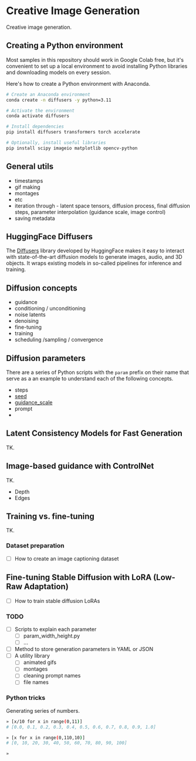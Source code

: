 # Creative Image Generation

Creative image generation.

## Creating a Python environment

Most samples in this repository should work in Google Colab free, but it's convenient to set up a local environment to avoid installing Python libraries and downloading models on every session.

Here's how to create a Python environment with Anaconda.

```sh
# Create an Anaconda environment
conda create -n diffusers -y python=3.11

# Activate the environment
conda activate diffusers

# Install dependencies
pip install diffusers transformers torch accelerate

# Optionally, install useful libraries
pip install scipy imageio matplotlib opencv-python
```

## General utils

- timestamps
- gif making
- montages
- etc
- iteration through - latent space tensors, diffusion process, final diffusion steps, parameter interpolation (guidance scale, image control)
- saving metadata

## HuggingFace Diffusers

The [Diffusers](https://huggingface.co/docs/diffusers/index) library developed by HuggingFace makes it easy to interact with state-of-the-art diffusion models to generate images, audio, and 3D objects.
It wraps existing models in so-called pipelines for inference and training.

## Diffusion concepts

- guidance
- conditioning / unconditioning
- noise latents
- denoising
- fine-tuning
- training
- scheduling /sampling / convergence

## Diffusion parameters

There are a series of Python scripts with the `param` prefix on their name that serve as a an example to understand each of the following concepts.

- steps
- [seed](param_seed.py)
- [guidance_scale](param_guidance_scale.py)
- prompt
- 

## Latent Consistency Models for Fast Generation

TK.

## Image-based guidance with ControlNet

TK.

- Depth
- Edges

## Training vs. fine-tuning

TK.

### Dataset preparation

- [ ] How to create an image captioning dataset

## Fine-tuning Stable Diffusion with LoRA (Low-Raw Adaptation)

- [ ] How to train stable diffusion LoRAs

### TODO

- [ ] Scripts to explain each parameter
    - [ ] param_width_height.py
    - [ ] ...
- [ ] Method to store generation parameters in YAML or JSON
- [ ] A utility library
  - [ ] animated gifs
  - [ ] montages
  - [ ] cleaning prompt names
  - [ ] file names

### Python tricks

Generating series of numbers.

```sh
» [x/10 for x in range(0,11)]
# [0.0, 0.1, 0.2, 0.3, 0.4, 0.5, 0.6, 0.7, 0.8, 0.9, 1.0]

» [x for x in range(0,110,10)]
# [0, 10, 20, 30, 40, 50, 60, 70, 80, 90, 100] 

» 
```